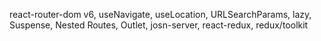 
react-router-dom v6, useNavigate, useLocation, URLSearchParams, lazy, Suspense, Nested Routes, Outlet, josn-server, react-redux, redux/toolkit
